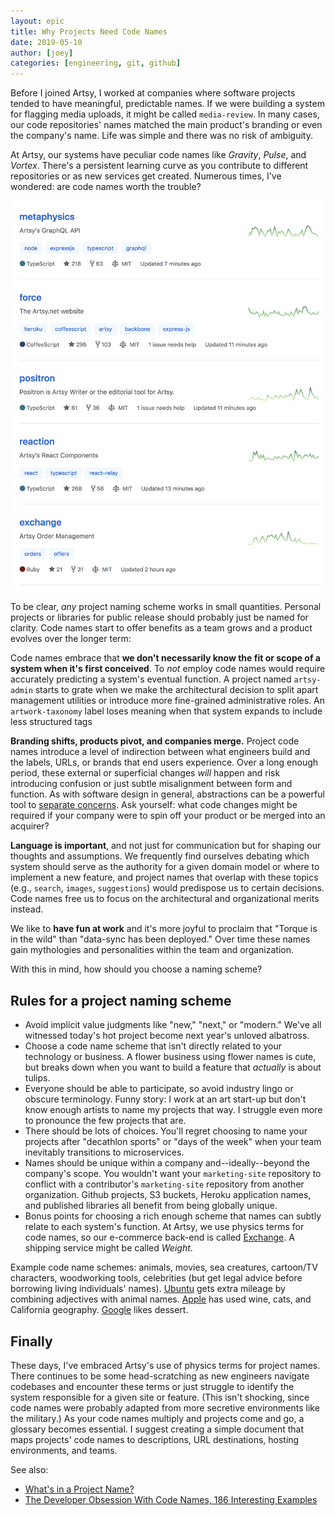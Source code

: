 ```yaml
---
layout: epic
title: Why Projects Need Code Names
date: 2019-05-10
author: [joey]
categories: [engineering, git, github]
---
```


Before I joined Artsy, I worked at companies where software projects tended to have meaningful, predictable names. If we were building a system for flagging media uploads, it might be called `media-review`. In many cases, our code repositories' names matched the main product's branding or even the company's name. Life was simple and there was no risk of ambiguity.

At Artsy, our systems have peculiar code names like _Gravity_, _Pulse_, and _Vortex_. There's a persistent learning curve as you contribute to different repositories or as new services get created. Numerous times, I've wondered: are code names worth the trouble?

<!-- more -->

![](/images/2019-05-10-why-projects-need-codenames/github_projects.png)

To be clear, _any_ project naming scheme works in small quantities. Personal projects or libraries for public release should probably just be named for clarity. Code names start to offer benefits as a team grows and a product evolves over the longer term:

Code names embrace that **we don't necessarily know the fit or scope of a system when it's first conceived**. To _not_ employ code names would require accurately predicting a system's eventual function. A project named `artsy-admin` starts to grate when we make the architectural decision to split apart management utilities or introduce more fine-grained administrative roles. An `artwork-taxonomy` label loses meaning when that system expands to include less structured tags

**Branding shifts, products pivot, and companies merge.** Project code names introduce a level of indirection between what engineers build and the labels, URLs, or brands that end users experience. Over a long enough period, these external or superficial changes _will_ happen and risk introducing confusion or just subtle misalignment between form and function. As with software design in general, abstractions can be a powerful tool to [separate concerns](https://en.wikipedia.org/wiki/Separation_of_concerns). Ask yourself: what code changes might be required if your company were to spin off your product or be merged into an acquirer?

**Language is important**, and not just for communication but for shaping our thoughts and assumptions. We frequently find ourselves debating which system should serve as the authority for a given domain model or where to implement a new feature, and project names that overlap with these topics (e.g., `search`, `images`, `suggestions`) would predispose us to certain decisions. Code names free us to focus on the architectural and organizational merits instead.

We like to **have fun at work** and it's more joyful to proclaim that "Torque is in the wild" than "data-sync has been deployed." Over time these names gain mythologies and personalities within the team and organization.

With this in mind, how should you choose a naming scheme?

## Rules for a project naming scheme

* Avoid implicit value judgments like "new," "next," or "modern." We've all witnessed today's hot project become next year's unloved albatross.
* Choose a code name scheme that isn't directly related to your technology or business. A flower business using flower names is cute, but breaks down when you want to build a feature that _actually_ is about tulips.
* Everyone should be able to participate, so avoid industry lingo or obscure terminology. Funny story: I work at an art start-up but don't know enough artists to name my projects that way. I struggle even more to pronounce the few projects that are.
* There should be lots of choices. You'll regret choosing to name your projects after "decathlon sports" or "days of the week" when your team inevitably transitions to microservices.
* Names should be unique within a company and--ideally--beyond the company's scope. You wouldn't want your `marketing-site` repository to conflict with a contributor's `marketing-site` repository from another organization. Github projects, S3 buckets, Heroku application names, and published libraries all benefit from being globally unique.
* Bonus points for choosing a rich enough scheme that names can subtly relate to each system's function. At Artsy, we use physics terms for code names, so our e-commerce back-end is called [Exchange](https://github.com/artsy/exchange). A shipping service might be called _Weight_.

Example code name schemes: animals, movies, sea creatures, cartoon/TV characters, woodworking tools, celebrities (but get legal advice before borrowing living individuals' names). [Ubuntu](https://wiki.ubuntu.com/DevelopmentCodeNames) gets extra mileage by combining adjectives with animal names. [Apple](https://en.wikipedia.org/wiki/List_of_Apple_codenames) has used wine, cats, and California geography. [Google](https://en.wikipedia.org/wiki/Android_%28operating_system%29) likes dessert.

## Finally

These days, I've embraced Artsy's use of physics terms for project names. There continues to be some head-scratching as new engineers navigate codebases and encounter these terms or just struggle to identify the system responsible for a given site or feature. (This isn't shocking, since code names were probably adapted from more secretive environments like the military.) As your code names multiply and projects come and go, a glossary becomes essential. I suggest creating a simple document that maps projects' code names to descriptions, URL destinations, hosting environments, and teams.


See also:

* [What's in a Project Name?](https://blog.codinghorror.com/whats-in-a-project-name/)
* [The Developer Obsession With Code Names, 186 Interesting Examples](https://royal.pingdom.com/the-developer-obsession-with-code-names-186-interesting-examples/)
